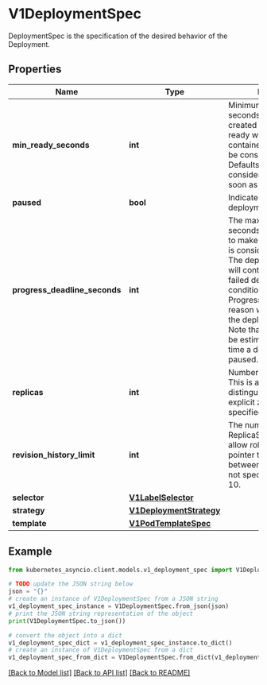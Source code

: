 # V1DeploymentSpec

DeploymentSpec is the specification of the desired behavior of the Deployment.

## Properties

Name | Type | Description | Notes
------------ | ------------- | ------------- | -------------
**min_ready_seconds** | **int** | Minimum number of seconds for which a newly created pod should be ready without any of its container crashing, for it to be considered available. Defaults to 0 (pod will be considered available as soon as it is ready) | [optional] 
**paused** | **bool** | Indicates that the deployment is paused. | [optional] 
**progress_deadline_seconds** | **int** | The maximum time in seconds for a deployment to make progress before it is considered to be failed. The deployment controller will continue to process failed deployments and a condition with a ProgressDeadlineExceeded reason will be surfaced in the deployment status. Note that progress will not be estimated during the time a deployment is paused. Defaults to 600s. | [optional] 
**replicas** | **int** | Number of desired pods. This is a pointer to distinguish between explicit zero and not specified. Defaults to 1. | [optional] 
**revision_history_limit** | **int** | The number of old ReplicaSets to retain to allow rollback. This is a pointer to distinguish between explicit zero and not specified. Defaults to 10. | [optional] 
**selector** | [**V1LabelSelector**](V1LabelSelector.md) |  | 
**strategy** | [**V1DeploymentStrategy**](V1DeploymentStrategy.md) |  | [optional] 
**template** | [**V1PodTemplateSpec**](V1PodTemplateSpec.md) |  | 

## Example

```python
from kubernetes_asyncio.client.models.v1_deployment_spec import V1DeploymentSpec

# TODO update the JSON string below
json = "{}"
# create an instance of V1DeploymentSpec from a JSON string
v1_deployment_spec_instance = V1DeploymentSpec.from_json(json)
# print the JSON string representation of the object
print(V1DeploymentSpec.to_json())

# convert the object into a dict
v1_deployment_spec_dict = v1_deployment_spec_instance.to_dict()
# create an instance of V1DeploymentSpec from a dict
v1_deployment_spec_from_dict = V1DeploymentSpec.from_dict(v1_deployment_spec_dict)
```
[[Back to Model list]](../README.md#documentation-for-models) [[Back to API list]](../README.md#documentation-for-api-endpoints) [[Back to README]](../README.md)


